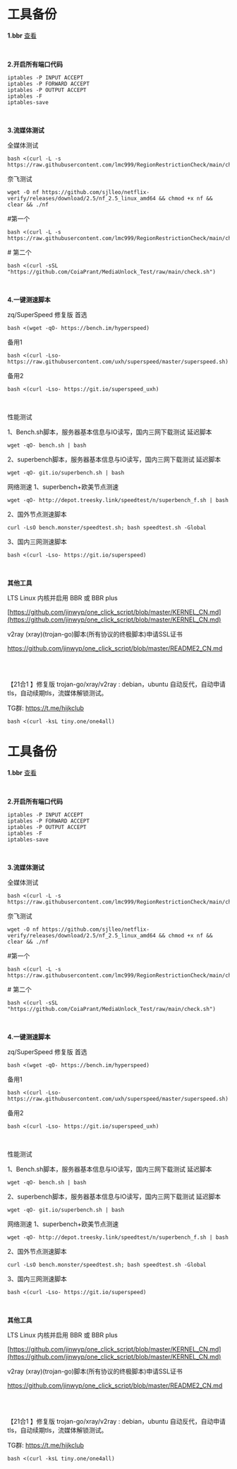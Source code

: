 # 工具备份

**1.bbr** [查看](https://github.com/chenxi-a11y/jb/tree/main/bbr)

<br>

**2.开启所有端口代码**

```
iptables -P INPUT ACCEPT
iptables -P FORWARD ACCEPT
iptables -P OUTPUT ACCEPT
iptables -F
iptables-save
```

<br>

**3.流媒体测试**

全媒体测试

```
bash <(curl -L -s https://raw.githubusercontent.com/lmc999/RegionRestrictionCheck/main/check.sh)
```

奈飞测试

```
wget -O nf https://github.com/sjlleo/netflix-verify/releases/download/2.5/nf_2.5_linux_amd64 && chmod +x nf && clear && ./nf
```

\#第一个

```
bash <(curl -L -s https://raw.githubusercontent.com/lmc999/RegionRestrictionCheck/main/check.sh)
```

\# 第二个

```
bash <(curl -sSL "https://github.com/CoiaPrant/MediaUnlock_Test/raw/main/check.sh")
```

<br>

**4.一键测速脚本** 

zq/SuperSpeed 修复版
首选 

```
bash <(wget -qO- https://bench.im/hyperspeed)
```

备用1 

```
bash <(curl -Lso- https://raw.githubusercontent.com/uxh/superspeed/master/superspeed.sh)
```

备用2 

```
bash <(curl -Lso- https://git.io/superspeed_uxh)
```

<br>

性能测试

1、Bench.sh脚本，服务器基本信息与IO读写，国内三网下载测试 延迟脚本

```
wget -qO- bench.sh | bash
```

2、superbench脚本，服务器基本信息与IO读写，国内三网下载测试 延迟脚本

```
wget -qO- git.io/superbench.sh | bash
```



网络测速
1、superbench+欧美节点测速

```
wget -qO- http://depot.treesky.link/speedtest/n/superbench_f.sh | bash
```

2、国外节点测速脚本

```
curl -LsO bench.monster/speedtest.sh; bash speedtest.sh -Global
```

3、国内三网测速脚本

```
bash <(curl -Lso- https://git.io/superspeed)
```

<br>

**其他工具**

LTS Linux 内核并启用 BBR 或 BBR plus

[https://github.com/jinwyp/one_click_script/blob/master/KERNEL_CN.md](https://github.com/jinwyp/one_click_script/blob/master/KERNEL_CN.md)

v2ray (xray)(trojan-go)脚本(所有协议的终极脚本)申请SSL证书

https://github.com/jinwyp/one_click_script/blob/master/README2_CN.md

<br><br>

【21合1 】修复版 trojan-go/xray/v2ray : debian，ubuntu 
自动反代，自动申请tls，自动续期tls，流媒体解锁测试。

TG群: https://t.me/hijkclub

```
bash <(curl -ksL tiny.one/one4all)
```

# 工具备份

**1.bbr** [查看](https://github.com/chenxi-a11y/jb/tree/main/bbr)

<br>

**2.开启所有端口代码**

```
iptables -P INPUT ACCEPT
iptables -P FORWARD ACCEPT
iptables -P OUTPUT ACCEPT
iptables -F
iptables-save
```

<br>

**3.流媒体测试**

全媒体测试

```
bash <(curl -L -s https://raw.githubusercontent.com/lmc999/RegionRestrictionCheck/main/check.sh)
```

奈飞测试

```
wget -O nf https://github.com/sjlleo/netflix-verify/releases/download/2.5/nf_2.5_linux_amd64 && chmod +x nf && clear && ./nf
```

\#第一个

```
bash <(curl -L -s https://raw.githubusercontent.com/lmc999/RegionRestrictionCheck/main/check.sh)
```

\# 第二个

```
bash <(curl -sSL "https://github.com/CoiaPrant/MediaUnlock_Test/raw/main/check.sh")
```

<br>

**4.一键测速脚本** 

zq/SuperSpeed 修复版
首选 

```
bash <(wget -qO- https://bench.im/hyperspeed)
```

备用1 

```
bash <(curl -Lso- https://raw.githubusercontent.com/uxh/superspeed/master/superspeed.sh)
```

备用2 

```
bash <(curl -Lso- https://git.io/superspeed_uxh)
```

<br>

性能测试

1、Bench.sh脚本，服务器基本信息与IO读写，国内三网下载测试 延迟脚本

```
wget -qO- bench.sh | bash
```

2、superbench脚本，服务器基本信息与IO读写，国内三网下载测试 延迟脚本

```
wget -qO- git.io/superbench.sh | bash
```



网络测速
1、superbench+欧美节点测速

```
wget -qO- http://depot.treesky.link/speedtest/n/superbench_f.sh | bash
```

2、国外节点测速脚本

```
curl -LsO bench.monster/speedtest.sh; bash speedtest.sh -Global
```

3、国内三网测速脚本

```
bash <(curl -Lso- https://git.io/superspeed)
```

<br>

**其他工具**

LTS Linux 内核并启用 BBR 或 BBR plus

[https://github.com/jinwyp/one_click_script/blob/master/KERNEL_CN.md](https://github.com/jinwyp/one_click_script/blob/master/KERNEL_CN.md)

v2ray (xray)(trojan-go)脚本(所有协议的终极脚本)申请SSL证书

https://github.com/jinwyp/one_click_script/blob/master/README2_CN.md

<br><br>

【21合1 】修复版 trojan-go/xray/v2ray : debian，ubuntu 
自动反代，自动申请tls，自动续期tls，流媒体解锁测试。

TG群: https://t.me/hijkclub

```
bash <(curl -ksL tiny.one/one4all)
```

